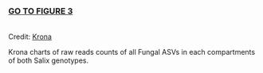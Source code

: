 <h3><a target="_blank" href="https://github.com/MaximeFortinFaubert/Figure3/blob/main/krona_Bact_SumsReads.html">GO TO FIGURE 3</a></h3>

<br>Credit: <a href="https://github.com/marbl/Krona/wiki">Krona</a>


Krona charts of raw reads counts of all Fungal ASVs in each compartments of both Salix genotypes.
